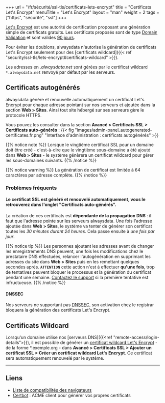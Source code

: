 +++
url = "/fr/sécurité/ssl-tls/certificats-lets-encrypt"
title = "Certificats Let's Encrypt"
menuTitle = "Let's Encrypt"
layout = "man"
weight = 2
tags = ["https", "sécurité", "ssl"]
+++

[Let's Encrypt](https://letsencrypt.org/fr/) est une autorité de certification proposant une génération simple de certificats gratuits. Les certificats proposés sont de type [Domain Validation](https://en.wikipedia.org/wiki/Domain-validated_certificate) et sont valides [90 jours](https://letsencrypt.org/2015/11/09/why-90-days.html).

Pour éviter les doublons, alwaysdata n'autorise la génération de certificats Let's Encrypt seulement pour des [certificats wildcard]({{< ref "security/ssl-tls/lets-encrypt#certificats-wildcard" >}}).

Les adresses en *.alwaysdata.net* sont gérées par le certificat wildcard `*.alwaysdata.net` renvoyé par défaut par les serveurs.

## Certificats autogénérés
alwaysdata génère et renouvelle automatiquement un certificat Let's Encrypt pour chaque adresse pointant sur nos serveurs et ajoutée dans la section **Web > Sites**. Ainsi tout site hébergé sur ses serveurs gère le protocole HTTPS.

Vous pouvez les consulter dans la section **Avancé > Certificats SSL > Certificats auto-générés** :
{{< fig "images/admin-panel_autogenerated-certificates.fr.png" "Interface d'administration : certificats autogénérés" >}}

{{% notice note %}}
Lorsque le vingtième certificat SSL pour un domaine doit être créé - c'est-à-dire que le vingtième sous-domaine a été ajouté dans **Web > Sites** - le système génèrera un certificat wildcard pour gérer les sous-domaines suivants.
{{% /notice %}}

{{% notice warning %}}
La génération de certificat est limitée à 64 caractères par adresse complète.
{{% /notice %}}

### Problèmes fréquents

#### Le certificat SSL est généré et renouvelé automatiquement, vous le retrouverez dans l'onglet "Certificats auto-générés".

La création de ces certificats est **dépendante de la propagation DNS** : il faut que l'adresse pointe sur les serveurs alwaysdata. Une fois l'adresse ajoutée dans **Web > Sites**, le système va tenter de générer son certificat toutes les *30 minutes durant 24 heures*. Cela passe ensuite à *une fois par jour*.

{{% notice tip %}}
Les personnes ajoutant les adresses avant de changer les enregistrements DNS peuvent, une fois les modifications chez le prestataire DNS effectuées, relancer l'autogénération en supprimant les adresses du site dans **Web > Sites** puis en les remettant quelques secondes après. **`ATTENTION`** cette action n'est à effectuer **qu'une fois**, trop de tentatives peuvent bloquer le processus et la génération du certificat pendant une semaine. [Contactez le support](https://admin.alwaysdata.com/support/add) si la première tentative est infructueuse.
{{% /notice %}}

#### DNSSEC

Nos serveurs ne supportant pas [DNSSEC](https://fr.wikipedia.org/wiki/Domain_Name_System_Security_Extensions), son activation chez le registrar bloquera la génération des certificats Let's Encrypt.

## Certificats Wildcard

Lorsqu'un domaine utilise nos [serveurs DNS]({{<ref "remote-access/login-details">}}), il est possible de générer un [certificat wildcard Let's Encrypt](https://en.wikipedia.org/wiki/Wildcard_certificate) - de la forme *.exemple.org - dans **Avancé > Certificats SSL > Ajouter un certificat SSL > Créer un certificat wildcard Let's Encrypt**. Ce certificat sera automatiquement renouvelé par le système.

---

## Liens

- [Liste de compatibilités des navigateurs](https://letsencrypt.org/docs/certificate-compatibility/)
- [Certbot](https://certbot.eff.org/) : ACME client pour générer vos propres certificats
